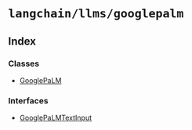`langchain/llms/googlepalm`
===========================

Index[​](#index "Direct link to Index")
---------------------------------------

### Classes[​](#classes "Direct link to Classes")

*   [GooglePaLM](/docs/api/llms_googlepalm/classes/GooglePaLM)

### Interfaces[​](#interfaces "Direct link to Interfaces")

*   [GooglePaLMTextInput](/docs/api/llms_googlepalm/interfaces/GooglePaLMTextInput)